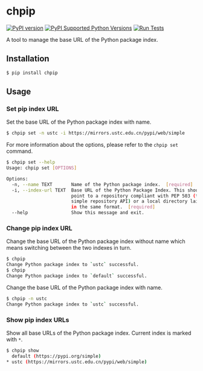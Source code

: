 # chpip

[![PyPI version](https://badge.fury.io/py/chpip.svg)](https://badge.fury.io/py/chpip)
[![PyPI Supported Python Versions](https://img.shields.io/pypi/pyversions/chpip.svg)](https://pypi.python.org/pypi/chpip/)
[![Run Tests](https://github.com/Prodesire/chpip/actions/workflows/tests.yml/badge.svg?branch=main)](https://github.com/Prodesire/chpip/actions/workflows/tests.yml)

A tool to manage the base URL of the Python package index.

## Installation

```bash
$ pip install chpip
```

## Usage

### Set pip index URL

Set the base URL of the Python package index with name.

```bash
$ chpip set -n ustc -i https://mirrors.ustc.edu.cn/pypi/web/simple
```

For more information about the options, please refer to the `chpip set` command.

```bash
$ chpip set --help
Usage: chpip set [OPTIONS]

Options:
  -n, --name TEXT       Name of the Python package index.  [required]
  -i, --index-url TEXT  Base URL of the Python Package Index. This should
                        point to a repository compliant with PEP 503 (the
                        simple repository API) or a local directory laid out
                        in the same format.  [required]
  --help                Show this message and exit.
```

### Change pip index URL

Change the base URL of the Python package index without name which means switching between the two indexes in turn.

```bash
$ chpip
Change Python package index to `ustc` successful.
$ chpip
Change Python package index to `default` successful.
```

Change the base URL of the Python package index with name.

```bash
$ chpip -n ustc
Change Python package index to `ustc` successful.
```

### Show pip index URLs

Show all base URLs of the Python package index. Current index is marked with `*`.

```bash
$ chpip show
  default (https://pypi.org/simple)
* ustc (https://mirrors.ustc.edu.cn/pypi/web/simple)
```
